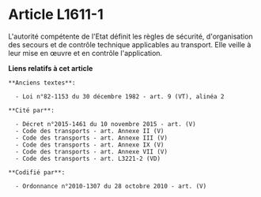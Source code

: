 # Article L1611-1

L'autorité compétente de l'Etat définit les règles de sécurité, d'organisation des secours et de contrôle technique
applicables au transport. Elle veille à leur mise en œuvre et en contrôle l'application.

**Liens relatifs à cet article**

	**Anciens textes**:

	  - Loi n°82-1153 du 30 décembre 1982 - art. 9 (VT), alinéa 2

	**Cité par**:

	  - Décret n°2015-1461 du 10 novembre 2015 - art. (V)
	  - Code des transports - art. Annexe II (V)
	  - Code des transports - art. Annexe III (V)
	  - Code des transports - art. Annexe IX (V)
	  - Code des transports - art. Annexe VII (V)
	  - Code des transports - art. L3221-2 (VD)

	**Codifié par**:

	  - Ordonnance n°2010-1307 du 28 octobre 2010 - art. (V)
